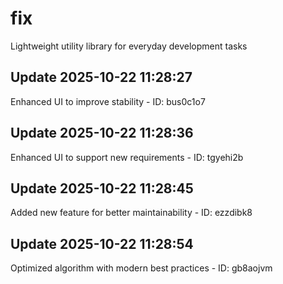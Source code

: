 # fix
Lightweight utility library for everyday development tasks

## Update 2025-10-22 11:28:27
Enhanced UI to improve stability - ID: bus0c1o7


## Update 2025-10-22 11:28:36
Enhanced UI to support new requirements - ID: tgyehi2b


## Update 2025-10-22 11:28:45
Added new feature for better maintainability - ID: ezzdibk8


## Update 2025-10-22 11:28:54
Optimized algorithm with modern best practices - ID: gb8aojvm

